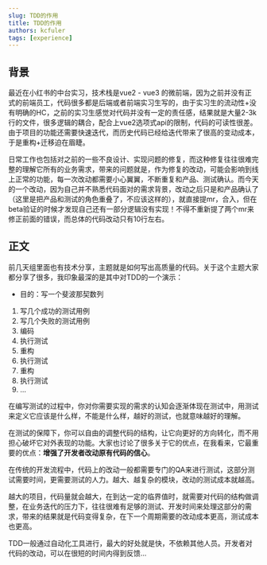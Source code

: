 ```yaml
---
slug: TDD的作用
title: TDD的作用
authors: kcfuler
tags: [experience]
---
```


## 背景

最近在小红书的中台实习，技术栈是vue2 - vue3 的微前端，因为之前并没有正式的前端员工，代码很多都是后端或者前端实习生写的，由于实习生的流动性+没有明确的HC，之前的实习生感觉对代码并没有一定的责任感，结果就是大量2-3k行的文件，很多逻辑的耦合，配合上vue2选项式api的限制，代码的可读性很差。由于项目的功能还需要快速迭代，而历史代码已经给迭代带来了很高的变动成本，于是重构+迁移迫在眉睫。	

日常工作也包括对之前的一些不良设计、实现问题的修复，而这种修复往往很难完整的理解它所有的业务需求，带来的问题就是，作为修复的改动，可能会影响到线上正常的功能，每一次改动都需要小心翼翼，不断重复和产品、测试确认。而今天的一个改动，因为自己并不熟悉代码面对的需求背景，改动之后只是和产品确认了（这里是把产品和测试的角色重叠了，不应该这样的），就直接提mr，合入，但在beta验证的时候才发现自己还有一部分逻辑没有实现！不得不重新提了两个mr来修正前面的错误，而总体的代码改动只有10行左右。

## 正文

前几天组里面也有技术分享，主题就是如何写出高质量的代码。关于这个主题大家都分享了很多，我印象最深的是其中对TDD的一个演示：

- 目的：写一个斐波那契数列

1. 写几个成功的测试用例
2. 写几个失败的测试用例
3. 编码
4. 执行测试
5. 重构
6. 执行测试
7. 重构
8. 执行测试
9. ...

在编写测试的过程中，你对你需要实现的需求的认知会逐渐体现在测试中，用测试来定义它应该是什么样，不能是什么样，越好的测试，也就意味越好的理解。

在测试的保障下，你可以自由的调整代码的结构，让它向更好的方向转化，而不用担心破坏它对外表现的功能。大家也讨论了很多关于它的优点，在我看来，它最重要的优点：**增强了开发者改动原有代码的信心**。

在传统的开发流程中，代码上的改动一般都需要专门的QA来进行测试，这部分测试需要时间，更需要测试的人力。越大、越复杂的模块，改动的测试成本就越高。

越大的项目，代码量就会越大，在到达一定的临界值时，就需要对代码的结构做调整，在业务迭代的压力下，往往很难有足够的测试、开发时间来处理这部分的需求，带来的结果就是代码变得复杂，在下一个周期需要的改动成本更高，测试成本也更高。

TDD一般通过自动化工具进行，最大的好处就是快，不依赖其他人员。开发者对代码的改动，可以在很短的时间内得到反馈...